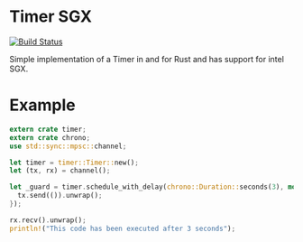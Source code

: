 # Timer SGX
 
[![Build Status](https://api.travis-ci.org/Yoric/timer.rs.svg?branch=master)](https://travis-ci.org/Yoric/timer.rs)

Simple implementation of a Timer in and for Rust and has support for intel SGX.

# Example
```rust
extern crate timer;
extern crate chrono;
use std::sync::mpsc::channel;

let timer = timer::Timer::new();
let (tx, rx) = channel();

let _guard = timer.schedule_with_delay(chrono::Duration::seconds(3), move || {
  tx.send(()).unwrap();
});

rx.recv().unwrap();
println!("This code has been executed after 3 seconds");
```
